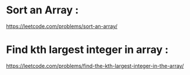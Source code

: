 # Sort an Array : 
https://leetcode.com/problems/sort-an-array/

# Find kth largest integer in array :
https://leetcode.com/problems/find-the-kth-largest-integer-in-the-array/
